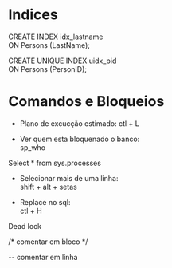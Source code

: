 # Indices  
CREATE INDEX idx_lastname  
ON Persons (LastName);  

CREATE UNIQUE INDEX uidx_pid  
ON Persons (PersonID);  

# Comandos e Bloqueios  
- Plano de excucção estimado: ctl + L  

- Ver quem esta bloquenado o banco:  
sp_who  

Select * from sys.processes  

- Selecionar mais de uma linha:   
shift + alt + setas  

- Replace no sql:  
ctl + H  

Dead lock  

/*
comentar em bloco
*/

-- comentar em linha